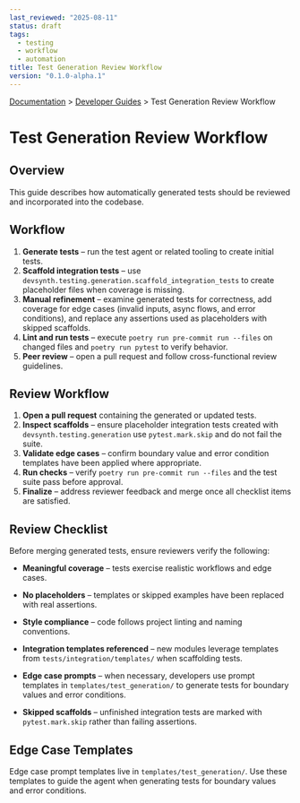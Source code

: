 ```yaml
---
last_reviewed: "2025-08-11"
status: draft
tags:
  - testing
  - workflow
  - automation
title: Test Generation Review Workflow
version: "0.1.0-alpha.1"
---
```

<div class="breadcrumbs">
<a href="../index.md">Documentation</a> &gt; <a href="index.md">Developer Guides</a> &gt; Test Generation Review Workflow
</div>

# Test Generation Review Workflow

## Overview

This guide describes how automatically generated tests should be reviewed and incorporated into the codebase.

## Workflow

1. **Generate tests** – run the test agent or related tooling to create initial tests.
2. **Scaffold integration tests** – use `devsynth.testing.generation.scaffold_integration_tests`
   to create placeholder files when coverage is missing.
3. **Manual refinement** – examine generated tests for correctness, add coverage for
   edge cases (invalid inputs, async flows, and error conditions), and replace any
   assertions used as placeholders with skipped scaffolds.
4. **Lint and run tests** – execute `poetry run pre-commit run --files` on changed files
   and `poetry run pytest` to verify behavior.
5. **Peer review** – open a pull request and follow cross-functional review guidelines.

## Review Workflow

1. **Open a pull request** containing the generated or updated tests.
2. **Inspect scaffolds** – ensure placeholder integration tests created with
   `devsynth.testing.generation` use `pytest.mark.skip` and do not fail the
   suite.
3. **Validate edge cases** – confirm boundary value and error condition
   templates have been applied where appropriate.
4. **Run checks** – verify `poetry run pre-commit run --files` and the test
   suite pass before approval.
5. **Finalize** – address reviewer feedback and merge once all checklist items
   are satisfied.

## Review Checklist

Before merging generated tests, ensure reviewers verify the following:

- **Meaningful coverage** – tests exercise realistic workflows and edge cases.
- **No placeholders** – templates or skipped examples have been replaced with real assertions.
- **Style compliance** – code follows project linting and naming conventions.
- **Integration templates referenced** – new modules leverage templates from
  `tests/integration/templates/` when scaffolding tests.

- **Edge case prompts** – when necessary, developers use prompt templates in
  `templates/test_generation/` to generate tests for boundary values and error
  conditions.
- **Skipped scaffolds** – unfinished integration tests are marked with
  `pytest.mark.skip` rather than failing assertions.

## Edge Case Templates

Edge case prompt templates live in `templates/test_generation/`. Use these templates to guide the agent when generating tests for boundary values and error conditions.
